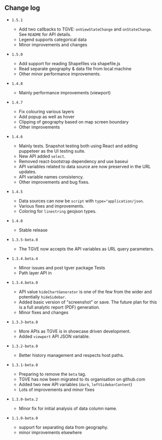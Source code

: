 ## Change log
- `1.5.1`
  - Add two callbacks to TGVE: `onViewStateChange` and `onStateChange`. See `README` for API details.
  - Legend supports categorical data
  - Minor improvements and changes

- `1.5.0`
  - Add support for reading Shapefiles via shapefile.js
  - Read separate geography & data file from local machine
  - Other minor performance improvements.

- `1.4.8`
  - Mainly performance improvements (viewport)

- `1.4.7`
  - Fix colouring various layers
  - Add popup as well as hover
  - Clipping of geography based on map screen boundary
  - Other improvements

- `1.4.6`
  - Mainly tests. Snapshot testing both using React and adding puppeteer as the UI testing suite.
  - New API added `select`.
  - Removed react-bootstrap dependency and use baseui
  - API variables related to data source are now preserved in the URL updates.
  - API variable names consistency.
  - Other improvements and bug fixes.

- `1.4.5`
  - Data sources can now be `script` with `type="application/json`.
  - Various fixes and improvements.
  - Coloring for `linestring` geojson types.
- `1.4.0`
  - Stable release
- `1.3.5-beta.0`
  - The TGVE now accepts the API variables as URL query parameters.
- `1.3.4.beta.4`
  - Minor issues and post tgver package Tests
  - Path layer API in
- `1.3.4.beta.0`
  - API value `hideChartGenerator` is one of the few from the wider and potentially `hideSidebar`.
  - Added basic version of "screenshot" or save. The future plan for this is a full analytic report (PDF) generation.
  - Minor fixes and changes
- `1.3.3-beta.0`
  - More APIs as TGVE is in showcase driven development.
  - Added `viewport` API JSON variable.
- `1.3.2-beta.0`
  - Better history management and respects host paths.
- `1.3.1-beta.0`
  - Preparing to remove the `beta` tag.
  - TGVE has now been migrated to its organisation on github.com
  - Added two new API variables (`dark`, `leftSidebarContent`)
  - Lots of improvements and minor fixes
- `1.3.0-beta.2`
  - Minor fix for initial analysis of data column name.
- `1.1.0-beta.0`
  - support for separating data from geography.
  - minor improvements elsewhere
